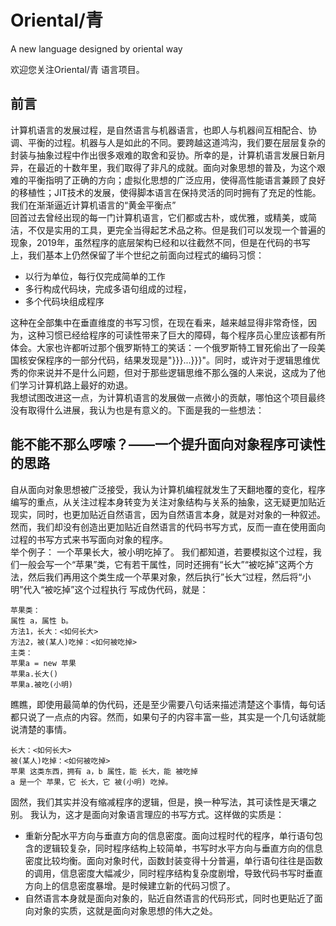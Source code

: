 # Oriental/青
A new language designed by oriental way

欢迎您关注Oriental/青 语言项目。  
## 前言
计算机语言的发展过程，是自然语言与机器语言，也即人与机器间互相配合、协调、平衡的过程。机器与人是如此的不同。要跨越这道鸿沟，我们要在层层复杂的封装与抽象过程中作出很多艰难的取舍和妥协。所幸的是，计算机语言发展日新月异，在最近的十数年里，我们取得了非凡的成就。面向对象思想的普及，为这个艰难的平衡指明了正确的方向；虚拟化思想的广泛应用，使得高性能语言兼顾了良好的移植性；JIT技术的发展，使得脚本语言在保持灵活的同时拥有了充足的性能。我们在渐渐逼近计算机语言的“黄金平衡点”  
回首过去曾经出现的每一门计算机语言，它们都或古朴，或优雅，或精美，或简洁，不仅是实用的工具，更完全当得起艺术品之称。但是我们可以发现一个普遍的现象，2019年，虽然程序的底层架构已经和以往截然不同，但是在代码的书写上，我们基本上仍然保留了半个世纪之前面向过程式的编码习惯：
- 以行为单位，每行仅完成简单的工作
- 多行构成代码块，完成多语句组成的过程，
- 多个代码块组成程序

这种在全部集中在垂直维度的书写习惯，在现在看来，越来越显得非常奇怪，因为，这种习惯已经给程序的可读性带来了巨大的障碍，每个程序员心里应该都有所体会。大家也许都听过那个俄罗斯特工的笑话：一个俄罗斯特工冒死偷出了一段美国核安保程序的一部分代码，结果发现是"}}}...}}}"。同时，或许对于逻辑思维优秀的你来说并不是什么问题，但对于那些逻辑思维不那么强的人来说，这成为了他们学习计算机路上最好的劝退。  
我想试图改进这一点，为计算机语言的发展做一点微小的贡献，哪怕这个项目最终没有取得什么进展，我认为也是有意义的。下面是我的一些想法：

## 能不能不那么啰嗦？——一个提升面向对象程序可读性的思路 
自从面向对象思想被广泛接受，我认为计算机编程就发生了天翻地覆的变化，程序编写的重点，从关注过程本身转变为关注对象结构与关系的抽象，这无疑更加贴近现实，同时，也更加贴近自然语言，因为自然语言本身，就是对对象的一种叙述。然而，我们却没有创造出更加贴近自然语言的代码书写方式，反而一直在使用面向过程的书写方式来书写面向对象的程序。  
举个例子：
一个苹果长大，被小明吃掉了。
我们都知道，若要模拟这个过程，我们一般会写一个“苹果”类，它有若干属性，同时还拥有“长大”“被吃掉”这两个方法，然后我们再用这个类生成一个苹果对象，然后执行”长大“过程，然后将“小明”代入“被吃掉”这个过程执行
写成伪代码，就是：
```
苹果类：
属性 a，属性 b。
方法1，长大：<如何长大>
方法2，被(某人)吃掉：<如何被吃掉>
主类：
苹果a = new 苹果
苹果a.长大()
苹果a.被吃(小明)
```
瞧瞧，即使用最简单的伪代码，还是至少需要八句话来描述清楚这个事情，每句话都只说了一点点的内容。然而，如果句子的内容丰富一些，其实是一个几句话就能说清楚的事情。
```
长大：<如何长大>
被(某人)吃掉：<如何被吃掉>
苹果 这类东西，拥有 a，b 属性，能 长大，能 被吃掉
a 是一个 苹果，它 长大，它 被(小明) 吃掉。
```
固然，我们其实并没有缩减程序的逻辑，但是，换一种写法，其可读性是天壤之别。
我认为，这才是面向对象语言理应的书写方式。这样做的实质是：

- 重新分配水平方向与垂直方向的信息密度。面向过程时代的程序，单行语句包含的逻辑较复杂，同时程序结构上较简单，书写时水平方向与垂直方向的信息密度比较均衡。面向对象时代，函数封装变得十分普遍，单行语句往往是函数的调用，信息密度大幅减少，同时程序结构复杂度剧增，导致代码书写时垂直方向上的信息密度暴增。是时候建立新的代码习惯了。
- 自然语言本身就是面向对象的，贴近自然语言的代码形式，同时也更贴近了面向对象的实质，这就是面向对象思想的伟大之处。







